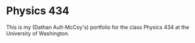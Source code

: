 # Physics 434

This is my (Dathan Ault-McCoy's) portfolio for the class Physics 434 at the University of Washington.
